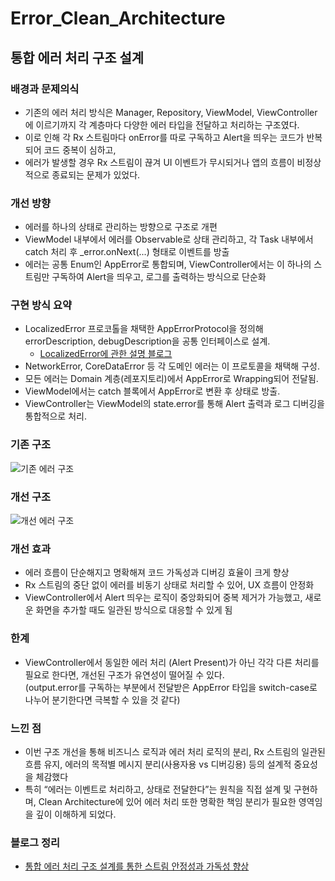 # Error_Clean_Architecture

## 통합 에러 처리 구조 설계

### 배경과 문제의식
- 기존의 에러 처리 방식은 Manager, Repository, ViewModel, ViewController에 이르기까지 각 계층마다 다양한 에러 타입을 전달하고 처리하는 구조였다.
- 이로 인해 각 Rx 스트림마다 onError를 따로 구독하고 Alert을 띄우는 코드가 반복되어 코드 중복이 심하고,
- 에러가 발생할 경우 Rx 스트림이 끊겨 UI 이벤트가 무시되거나 앱의 흐름이 비정상적으로 종료되는 문제가 있었다.

 
### 개선 방향
- 에러를 하나의 상태로 관리하는 방향으로 구조로 개편
- ViewModel 내부에서 에러를 Observable<AppError>로 상태 관리하고, 각 Task 내부에서 catch 처리 후 _error.onNext(...) 형태로 이벤트를 방출
- 에러는 공통 Enum인 AppError로 통합되며, ViewController에서는 이 하나의 스트림만 구독하여 Alert을 띄우고, 로그를 출력하는 방식으로 단순화

 
### 구현 방식 요약
- LocalizedError 프로코톨을 채택한 AppErrorProtocol을 정의해 errorDescription, debugDescription을 공통 인터페이스로 설계.
  - [LocalizedError에 관한 설명 블로그](https://soo-hyn.tistory.com/147)
- NetworkError, CoreDataError 등 각 도메인 에러는 이 프로토콜을 채택해 구성.
- 모든 에러는 Domain 계층(레포지토리)에서 AppError로 Wrapping되어 전달됨.
- ViewModel에서는 catch 블록에서 AppError로 변환 후 상태로 방출.
- ViewController는 ViewModel의 state.error를 통해 Alert 출력과 로그 디버깅을 통합적으로 처리.


### 기존 구조
![기존 에러 구조](https://github.com/user-attachments/assets/51640495-f664-4c66-9d22-fed865bb2ab3)

### 개선 구조
![개선 에러 구조](https://github.com/user-attachments/assets/1ccb7eb1-5b35-4114-94b2-33e7d67aff63)

### 개선 효과
- 에러 흐름이 단순해지고 명확해져 코드 가독성과 디버깅 효율이 크게 향상
- Rx 스트림의 중단 없이 에러를 비동기 상태로 처리할 수 있어, UX 흐름이 안정화
- ViewController에서 Alert 띄우는 로직이 중앙화되어 중복 제거가 가능했고, 새로운 화면을 추가할 때도 일관된 방식으로 대응할 수 있게 됨

### 한계
- ViewController에서 동일한 에러 처리 (Alert Present)가 아닌 각각 다른 처리를 필요로 한다면, 개선된 구조가 유연성이 떨어질 수 있다.    
  (output.error를 구독하는 부분에서 전달받은 AppError 타입을 switch-case로 나누어 분기한다면 극복할 수 있을 것 같다)
 
### 느낀 점
- 이번 구조 개선을 통해 비즈니스 로직과 에러 처리 로직의 분리, Rx 스트림의 일관된 흐름 유지, 에러의 목적별 메시지 분리(사용자용 vs 디버깅용) 등의 설계적 중요성을 체감했다
- 특히 “에러는 이벤트로 처리하고, 상태로 전달한다”는 원칙을 직접 설계 및 구현하며, Clean Architecture에 있어 에러 처리 또한 명확한 책임 분리가 필요한 영역임을 깊이 이해하게 되었다.

### 블로그 정리
- [통합 에러 처리 구조 설계를 통한 스트림 안정성과 가독성 향상](https://soo-hyn.tistory.com/153)
